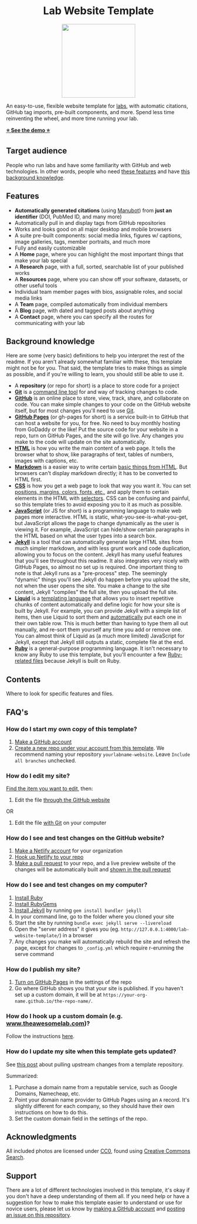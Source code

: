 <h1 align="center">Lab Website Template</h1>
<p align="center"><img height="200" src="https://github.com/greenelab/lab-website-template/blob/master/mascot.png?raw=true"></p>

An easy-to-use, flexible website template for [labs](https://www.greenelab.com/), with automatic citations, GitHub tag imports, pre-built components, and more.
Spend less time reinventing the wheel, and more time running your lab.

[**⭐ See the demo ⭐**](https://greenelab.github.io/lab-website-template/)

## Target audience

People who run labs and have some familiarity with GitHub and web technologies.
In other words, people who need [these features](#features) and have [this background knowledge](#background-knowledge).

## Features

- **Automatically generated citations** (using [Manubot](https://manubot.org)) from **just an identifier** (DOI, PubMed ID, and many more)
- Automatically pull in and display tags from GitHub repositories
- Works and looks good on all major desktop and mobile browsers
- A suite pre-built components: social media links, figures w/ captions, image galleries, tags, member portraits, and much more
- Fully and easily customizable
- A **Home** page, where you can highlight the most important things that make your lab special
- A **Research** page, with a full, sorted, searchable list of your published works
- A **Resources** page, where you can show off your software, datasets, or other useful tools
- Individual team member pages with bios, assignable roles, and social media links
- A **Team** page, compiled automatically from individual members
- A **Blog** page, with dated and tagged posts about anything
- A **Contact** page, where you can specify all the routes for communicating with your lab

## Background knowledge

Here are some (very basic) definitions to help you interpret the rest of the readme.
If you aren't already somewhat familiar with these, this template might not be for you.
That said, the template tries to make things as simple as possible, and if you're willing to learn, you should still be able to use it.

- A **repository** (or repo for short) is a place to store code for a project
- **[Git](https://try.github.io/)** is a [command line tool](https://en.wikipedia.org/wiki/Command-line_interface) for and way of tracking changes to code.
- **[GitHub](https://github.com/)** is an online place to store, view, track, share, and collaborate on code.
  You can make simple changes to your code on the GitHub website itself, but for most changes you'll need to use [Git](https://git-scm.com/).
- **[GitHub Pages](https://pages.github.com/)** (or gh-pages for short) is a service built-in to GitHub that can host a website for you, for free.
  No need to buy monthly hosting from GoDaddy or the like!
  Put the source code for your website in a repo, turn on GitHub Pages, and the site will go live.
  Any changes you make to the code will update on the site automatically.
- **[HTML](https://developer.mozilla.org/en-US/docs/Web/HTML)** is how you write the main content of a web page.
  It tells the browser what to show, like paragraphs of text, tables of numbers, images with captions, etc.
- **[Markdown](https://en.wikipedia.org/wiki/Markdown)** is a easier way to write certain [basic things from HTML](https://commonmark.org/help/).
  But browsers can't display markdown directly; it has to be converted to HTML first.
- **[CSS](https://developer.mozilla.org/en-US/docs/Web/CSS)** is how you get a web page to look that way you want it.
  You can set [positions, margins, colors, fonts, etc.](https://developer.mozilla.org/en-US/docs/Web/CSS/Reference#Keyword_index), and apply them to certain elements in the HTML with [selectors](https://developer.mozilla.org/en-US/docs/Learn/CSS/Building_blocks/Selectors).
  CSS can be confusing and painful, so this template tries to avoid exposing you to it as much as possible.
- **[JavaScript](https://developer.mozilla.org/en-US/docs/Glossary/JavaScript)** (or JS for short) is a programming language to make web pages more interactive.
  HTML is static, what-you-see-is-what-you-get, but JavaScript allows the page to change dynamically as the user is viewing it.
  For example, JavaScript can hide/show certain paragraphs in the HTML based on what the user types into a search box.
- **[Jekyll](https://jekyllrb.com/)** is a tool that can automatically generate large HTML sites from much simpler markdown, and with less grunt work and code duplication, allowing you to focus on the content.
  Jekyll has many useful features that you'll see throughout this readme.
  It also integrates very nicely with GitHub Pages, so almost no set up is required.
  One important thing to note is that Jekyll runs as a "pre-process" step.
  The seemingly "dynamic" things you'll see Jekyll do happen before you upload the site, not when the user opens the site.
  You make a change to the site content, Jekyll "compiles" the full site, then you upload the full site.
- **[Liquid](https://shopify.github.io/liquid/)** is a [templating language](https://en.wikipedia.org/wiki/Template_processor) that allows you to insert repetitive chunks of content automatically and define logic for how your site is built by Jekyll.
  For example, you can provide Jekyll with a simple list of items, then use Liquid to sort them and [automatically](https://shopify.github.io/liquid/tags/iteration/) put each one in their own table row.
  This is much better than having to type them all out manually, and re-sort them yourself any time you add or remove one.
  You can almost think of Liquid as (a much more limited) JavaScript for Jekyll, except that Jekyll still outputs a static, complete file at the end.
- **[Ruby](https://www.ruby-lang.org/en/)** is a general-purpose programming language.
  It isn't necessary to know any Ruby to use this template, but you'll encounter a few [Ruby-related files](https://www.rubyguides.com/2018/09/ruby-gems-gemfiles-bundler/) because Jekyll is built on Ruby.

## Contents

Where to look for specific features and files.

## FAQ's

### How do I start my own copy of this template?

1. [Make a GitHub account](https://github.com/join)
2. [Create a new repo under your account from this template](https://docs.github.com/en/github/creating-cloning-and-archiving-repositories/creating-a-repository-from-a-template).
   We recommend naming your repository `yourlabname-website`.
   Leave `Include all branches` unchecked.

### How do I edit my site?

[Find the item you want to edit](#contents), then:

1. Edit the file [through the GitHub website](https://docs.github.com/en/github/managing-files-in-a-repository/editing-files-in-your-repository)

OR

1. Edit the file [with Git](https://docs.github.com/en/github/managing-files-in-a-repository/managing-files-using-the-command-line) on your computer

### How do I see and test changes on the GitHub website?

1. [Make a Netlify account](https://app.netlify.com/signup) for your organization
2. [Hook up Netlify to your repo](https://docs.netlify.com/configure-builds/get-started/#basic-build-settings)
3. [Make a pull request](https://docs.github.com/en/free-pro-team@latest/github/collaborating-with-issues-and-pull-requests/creating-a-pull-request) to your repo, and a live preview website of the changes will be automatically built and [shown in the pull request](https://docs.netlify.com/site-deploys/notifications/#github-commit-statuses)

### How do I see and test changes on my computer?

1. [Install Ruby](https://www.ruby-lang.org/en/documentation/installation/)
2. [Install RubyGems](https://rubygems.org/pages/download)
3. [Install Jekyll](https://jekyllrb.com/) by running `gem install bundler jekyll`
4. In your command line, go to the folder where you cloned your site
5. Start the site by running `bundle exec jekyll serve --livereload`
6. Open the "server address" it gives you (eg. `http://127.0.0.1:4000/lab-website-template/`) in a browser
7. Any changes you make will automatically rebuild the site and refresh the page, except for changes to `_config.yml` which require r-erunning the serve command

### How do I publish my site?

1. [Turn on GitHub Pages](https://docs.github.com/en/github/working-with-github-pages/configuring-a-publishing-source-for-your-github-pages-site) in the settings of the repo
2. Go where GitHub shows you that your site is published.
   If you haven't set up a custom domain, it will be at `https://your-org-name.github.io/the-repo-name/`.

### How do I hook up a custom domain (e.g. www.theawesomelab.com)?

Follow the instructions [here](https://docs.github.com/en/github/working-with-github-pages/managing-a-custom-domain-for-your-github-pages-site#configuring-an-apex-domain).

### How do I update my site when this template gets updated?

See [this post](https://stackoverflow.com/questions/56577184/github-pull-changes-from-a-template-repository) about pulling upstream changes from a template repository.

Summarized:

1. Purchase a domain name from a reputable service, such as Google Domains, Namecheap, etc.
2. Point your domain name provider to GitHub Pages using an `A` record.
   It's slightly different for each company, so they should have their own instructions on how to do this.
3. Set the custom domain field in the settings of the repo.

## Acknowledgments

All included photos are licensed under [CC0](https://creativecommons.org/share-your-work/public-domain/cc0/), found using [Creative Commons Search](https://search.creativecommons.org/).

## Support

There are a lot of different technologies involved in this template, it's okay if you don't have a deep understanding of them all.
If you need help or have a suggestion for how to make this template easier to understand or use for novice users, please let us know by [making a GitHub account](https://github.com/join) and [posting an issue on this repository](https://github.com/greenelab/lab-website-template/issues).
